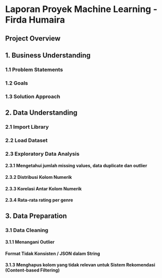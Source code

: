 # Laporan Proyek Machine Learning - Firda Humaira
## Project Overview
## 1. Business Understanding
### 1.1 Problem Statements
### 1.2 Goals
### 1.3 Solution Approach
## 2. Data Understanding
### 2.1 Import Library
### 2.2 Load Dataset
### 2.3 Exploratory Data Analysis
#### 2.3.1 Mengetahui jumlah missing values, data duplicate dan outlier
#### 2.3.2 Distribusi Kolom Numerik
#### 2.3.3 Korelasi Antar Kolom Numerik
#### 2.3.4 Rata-rata rating per genre
## 3. Data Preparation
### 3.1 Data Cleaning
#### 3.1.1 Menangani Outlier
#### Format Tidak Konsisten / JSON dalam String
#### 3.1.3 Menghapus kolom yang tidak relevan untuk Sistem Rekomendasi (Content-based Filtering) 
